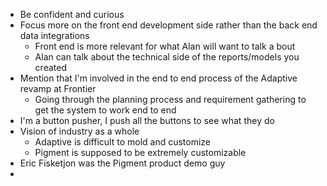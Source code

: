 - Be confident and curious
- Focus more on the front end development side rather than the back end data integrations
	- Front end is more relevant for what Alan will want to talk a bout
	- Alan can talk about the technical side of the reports/models you created
- Mention that I'm involved in the end to end process of the Adaptive revamp at Frontier
	- Going through the planning process and requirement gathering to get the system to work end to end
- I'm a button pusher, I push all the buttons to see what they do
- Vision of industry as a whole
	- Adaptive is difficult to mold and customize
	- Pigment is supposed to be extremely customizable
- Eric Fisketjon was the Pigment product demo guy
- 